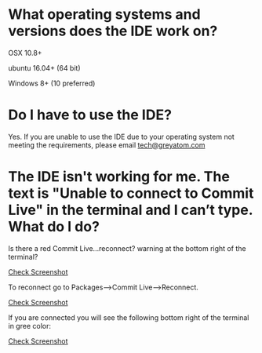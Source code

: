# What operating systems and versions does the IDE work on?

OSX 10.8+

ubuntu 16.04+ (64 bit)

Windows 8+ (10 preferred)

# Do I have to use the IDE?

Yes. If you are unable to use the IDE due to your operating system not meeting the requirements, please email tech@greyatom.com

# The IDE isn't working for me. The text is "Unable to connect to Commit Live" in the terminal and I can’t type. What do I do?

Is there a red Commit Live...reconnect? warning at the bottom right of the terminal? 

[Check Screenshot](https://s3.ap-south-1.amazonaws.com/commit.live.ide/ide-disconnected.png)

To reconnect go to Packages-->Commit Live-->Reconnect.

[Check Screenshot](https://s3.ap-south-1.amazonaws.com/commit.live.ide/ide-reconnect.png)

If you are connected you will see the following bottom right of the terminal in gree color:

[Check Screenshot](https://s3.ap-south-1.amazonaws.com/commit.live.ide/ide-connected.png)

